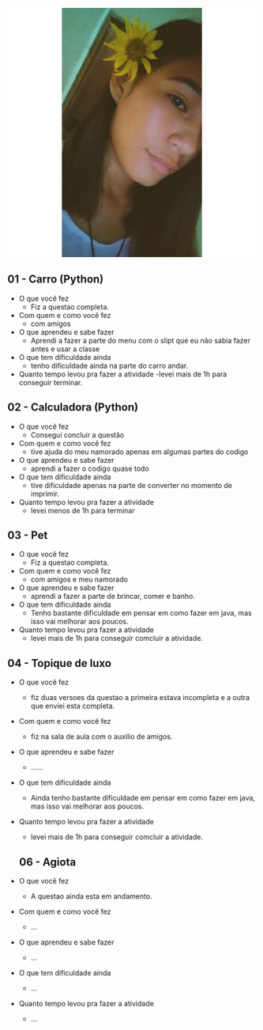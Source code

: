 ![](foto.jpg)
## 01 - Carro (Python)

- O que você fez
    - Fiz a questao completa.
- Com quem e como você fez
    - com amigos 
- O que aprendeu e sabe fazer
    - Aprendi a fazer a parte do menu com o slipt que eu não sabia fazer antes e usar a classe
- O que tem dificuldade ainda
    - tenho dificuldade ainda na parte do carro andar.
- Quanto tempo levou pra fazer a atividade
    -levei mais de 1h para conseguir terminar.

## 02 - Calculadora (Python)

- O que você fez
    - Consegui concluir a questão
- Com quem e como você fez
    -  tive ajuda do meu namorado apenas em algumas partes do codigo
- O que aprendeu e sabe fazer
    - aprendi a fazer o codigo quase todo
- O que tem dificuldade ainda
    - tive dificuldade apenas na parte de converter no momento de imprimir.
- Quanto tempo levou pra fazer a atividade
    - levei menos de 1h para terminar

## 03 - Pet

- O que você fez
    - Fiz a questao completa.
- Com quem e como você fez
    - com amigos e meu namorado
- O que aprendeu e sabe fazer
    - aprendi a fazer a parte de brincar, comer e banho.
- O que tem dificuldade ainda
    - Tenho bastante dificuldade em pensar em como fazer em  java, mas isso vai melhorar aos poucos.
- Quanto tempo levou pra fazer a atividade
    - levei mais de 1h  para conseguir comcluir a atividade.

## 04 - Topique de luxo

- O que você fez
    - fiz duas versoes da questao a primeira estava incompleta e a outra que enviei esta completa.
- Com quem e como você fez
     - fiz na sala de aula com o auxilio de amigos.
- O que aprendeu e sabe fazer
    - ......
- O que tem dificuldade ainda
    - Ainda tenho bastante dificuldade em pensar em como fazer em  java, mas isso vai melhorar aos poucos.
- Quanto tempo levou pra fazer a atividade
    - levei mais de 1h  para conseguir comcluir a atividade.
    
    ## 06 - Agiota

- O que você fez
    - A questao ainda esta em andamento.
- Com quem e como você fez
    - ...
- O que aprendeu e sabe fazer
    - ...
- O que tem dificuldade ainda
    - ...
- Quanto tempo levou pra fazer a atividade
    - ...
